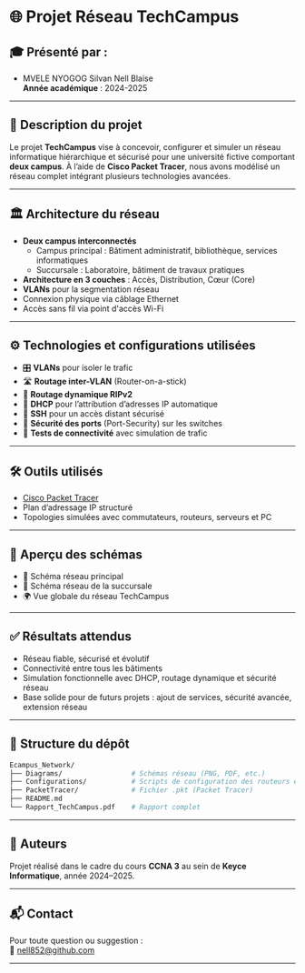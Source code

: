 
# 🌐 Projet Réseau TechCampus

## 🎓 Présenté par :
- MVELE NYOGOG Silvan Nell Blaise  
**Année académique** : 2024-2025  

---

## 📝 Description du projet

Le projet **TechCampus** vise à concevoir, configurer et simuler un réseau informatique hiérarchique et sécurisé pour une université fictive comportant **deux campus**. À l’aide de **Cisco Packet Tracer**, nous avons modélisé un réseau complet intégrant plusieurs technologies avancées.

---

## 🏛️ Architecture du réseau

- **Deux campus interconnectés**
  - Campus principal : Bâtiment administratif, bibliothèque, services informatiques
  - Succursale : Laboratoire, bâtiment de travaux pratiques
- **Architecture en 3 couches** : Accès, Distribution, Cœur (Core)
- **VLANs** pour la segmentation réseau
- Connexion physique via câblage Ethernet
- Accès sans fil via point d'accès Wi-Fi

---

## ⚙️ Technologies et configurations utilisées

- 🎛️ **VLANs** pour isoler le trafic
- 🛣️ **Routage inter-VLAN** (Router-on-a-stick)
- 🔁 **Routage dynamique RIPv2**
- 📡 **DHCP** pour l’attribution d’adresses IP automatique
- 🔐 **SSH** pour un accès distant sécurisé
- 🔐 **Sécurité des ports** (Port-Security) sur les switches
- 🧪 **Tests de connectivité** avec simulation de trafic

---

## 🛠️ Outils utilisés

- [Cisco Packet Tracer](https://www.netacad.com/courses/packet-tracer)
- Plan d’adressage IP structuré
- Topologies simulées avec commutateurs, routeurs, serveurs et PC

---

## 📸 Aperçu des schémas

- 🏢 Schéma réseau principal
- 🏫 Schéma réseau de la succursale
- 🌍 Vue globale du réseau TechCampus

---

## ✅ Résultats attendus

- Réseau fiable, sécurisé et évolutif
- Connectivité entre tous les bâtiments
- Simulation fonctionnelle avec DHCP, routage dynamique et sécurité réseau
- Base solide pour de futurs projets : ajout de services, sécurité avancée, extension réseau

---

## 📂 Structure du dépôt

```bash
Ecampus_Network/
├── Diagrams/                 # Schémas réseau (PNG, PDF, etc.)
├── Configurations/           # Scripts de configuration des routeurs et switches
├── PacketTracer/             # Fichier .pkt (Packet Tracer)
├── README.md
└── Rapport_TechCampus.pdf    # Rapport complet
```

---

## 🚀 Auteurs

Projet réalisé dans le cadre du cours **CCNA 3** au sein de **Keyce Informatique**, année 2024–2025.

---

## 📬 Contact

Pour toute question ou suggestion :  
📧 [nell852@github.com](mailto:nell852@github.com)

---
